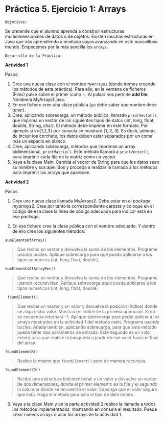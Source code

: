 # Práctica 5. Ejercicio 1: Arrays

```
Objetivos:
```

Se pretende que el alumno aprenda a construir estructuras multidimensionales de datos o de objetos.
Existen muchas estructuras en Java que irás aprendiendo a mediada vayas avanzando en este maravilloso mundo. Empecemos por la más sencilla los ```arrays```.

```
Desarrollo de la Práctica:
```

**Actividad 1**

Pasos:

1. Cree una nueva clase con el nombre ```MyArrays1``` (donde iremos creando los métodos de esta práctica). Para ello, en la ventana de ficheros (Files) pulse sobre el primer icono +. Al pulsar nos permite **add file**. Nómbrela MyArrays1.java.
2. En ese fichero cree una clase pública (ya debe saber que nombre debe tener).
3. Cree, aplicando sobrecarga, un método público, llamado ```printVector()```, que imprima un vector de los siguientes tipos de datos (int, long, float, double, String, char). El método debe imprimir en este formato. Por ejemplo si v={1,2,3} por consola se mostrará [1, 2, 3]. Es decir, además de incluir los corchete, los datos deben estar separados por un coma más un espacio en blanco.
4. Cree, aplicando sobrecarga, métodos que impriman un array bidimensional, ```printMatrix()```. Este método llamará a ```printVector()```, para imprimir cada fila de la matriz como un vector.
5. Vaya a la clase Main. Cambia el vector de String para que los datos sean su nombre y sus apellidos y proceda a realizar la llamada a los métodos para imprimir los arrays que aparecen.

**Actividad 2**

Pasos:

1. Cree una nueva clase llamada MyArrays2. Debe estar en el *package* *myarrays2*. Cree por tanto la correspondiente carpeta y coloque en el código de esa clase la línea de código adecuada para indicar está en ese *package*.

2. En ese fichero cree la clase pública con el nombre adecuado. Y dentro de ello cree los siguientes métodos:

```
sumElemntsOfArray()

```

>Que reciba un vector y devuelva la suma de los elementos. Programe usando bucles. Aplique sobrecarga para que pueda aplicarse a los tipos numéricos (int, long, float, double).

```
sumElementsOfArrayRec()
```

>Que reciba un vector y devuelva la suma de los elementos. Programe usando recursividad. Aplique sobrecarga pque pueda aplicarse a los tipos numéricos (int, long, float, double)

```
 foundElement()
```

 >Que recibe un vector y un valor y devuelve la posición (índice) donde se aloja dicho valor. Mostrará el índice de la primera aparición. Si no se encuentra retornará -1. Aplique sobrecarga para poder aplicar a los arrays mostrados en la actividad 1 del método main. Programe usando bucles. Añada también, aplicando sobrecarga, para que este método pueda tener dos parámetros de entrada. Este segundo es un valor entero para que realice la búsqueda a partir de ese valor hacia el final del array.

```
foundElementR()
```

>Realice lo mismo que ```foundElement()``` pero de manera recursiva.

```
foundElement2D()
```

>Recibe una estructura bidemensional y un valor y devuelve un vector de dos dimensiones, donde el primer elemento es la fila y el segundo la columna donde se encuentra el valor. Suponga que el valor seguro que esta. Haga el método para sólo el tipo de dato entero.

3. Vaya a la clase Main y en la parte actividad 2 realice la llamada a todos los métodos implementados, mostrando en consola el resultado. Puede crear nuevos arrays o usar los arrays de la actividad 1.
